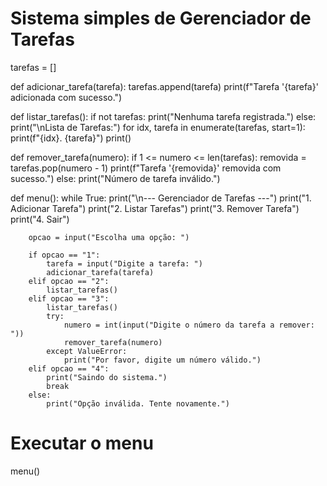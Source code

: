 # Sistema simples de Gerenciador de Tarefas

tarefas = []

def adicionar_tarefa(tarefa):
    tarefas.append(tarefa)
    print(f"Tarefa '{tarefa}' adicionada com sucesso.")

def listar_tarefas():
    if not tarefas:
        print("Nenhuma tarefa registrada.")
    else:
        print("\nLista de Tarefas:")
        for idx, tarefa in enumerate(tarefas, start=1):
            print(f"{idx}. {tarefa}")
        print()

def remover_tarefa(numero):
    if 1 <= numero <= len(tarefas):
        removida = tarefas.pop(numero - 1)
        print(f"Tarefa '{removida}' removida com sucesso.")
    else:
        print("Número de tarefa inválido.")

def menu():
    while True:
        print("\n--- Gerenciador de Tarefas ---")
        print("1. Adicionar Tarefa")
        print("2. Listar Tarefas")
        print("3. Remover Tarefa")
        print("4. Sair")

        opcao = input("Escolha uma opção: ")

        if opcao == "1":
            tarefa = input("Digite a tarefa: ")
            adicionar_tarefa(tarefa)
        elif opcao == "2":
            listar_tarefas()
        elif opcao == "3":
            listar_tarefas()
            try:
                numero = int(input("Digite o número da tarefa a remover: "))
                remover_tarefa(numero)
            except ValueError:
                print("Por favor, digite um número válido.")
        elif opcao == "4":
            print("Saindo do sistema.")
            break
        else:
            print("Opção inválida. Tente novamente.")

# Executar o menu
menu()
